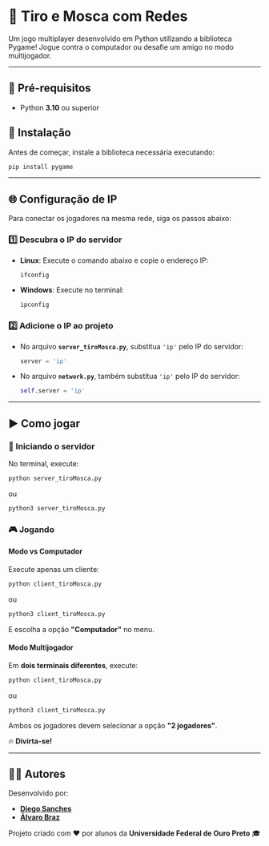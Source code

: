 # 🎯 Tiro e Mosca com Redes  

Um jogo multiplayer desenvolvido em Python utilizando a biblioteca Pygame! Jogue contra o computador ou desafie um amigo no modo multijogador.  

---

## 📌 Pré-requisitos  
- Python **3.10** ou superior  

## 🔧 Instalação  

Antes de começar, instale a biblioteca necessária executando:  

```sh
pip install pygame
```

---

## 🌐 Configuração de IP  

Para conectar os jogadores na mesma rede, siga os passos abaixo:  

### 1️⃣ Descubra o IP do servidor  

- **Linux**: Execute o comando abaixo e copie o endereço IP:  
  ```sh
  ifconfig
  ```  
- **Windows**: Execute no terminal:  
  ```sh
  ipconfig
  ```

### 2️⃣ Adicione o IP ao projeto  

- No arquivo **`server_tiroMosca.py`**, substitua `'ip'` pelo IP do servidor:  
  ```python
  server = 'ip'
  ```  
- No arquivo **`network.py`**, também substitua `'ip'` pelo IP do servidor:  
  ```python
  self.server = 'ip'
  ```
  
---

## ▶️ Como jogar  

### 🏹 Iniciando o servidor  
No terminal, execute:  

```sh
python server_tiroMosca.py
```
ou

```sh
python3 server_tiroMosca.py
```

### 🎮 Jogando  

#### Modo **vs Computador**  
Execute apenas um cliente:  

```sh
python client_tiroMosca.py
```  
ou
```sh
python3 client_tiroMosca.py
```  
E escolha a opção **"Computador"** no menu.  

#### Modo **Multijogador**  
Em **dois terminais diferentes**, execute:  

```sh
python client_tiroMosca.py
```  
ou
```sh
python3 client_tiroMosca.py
```  
Ambos os jogadores devem selecionar a opção **"2 jogadores"**.  

🔥 **Divirta-se!**  

---

## 👨‍💻 Autores  

Desenvolvido por:  
- **[Diego Sanches](https://github.com/iamdiegosanches)**  
- **[Álvaro Braz](https://github.com/oalvarobraz)**  

Projeto criado com ❤️ por alunos da **Universidade Federal de Ouro Preto** 🎓  
